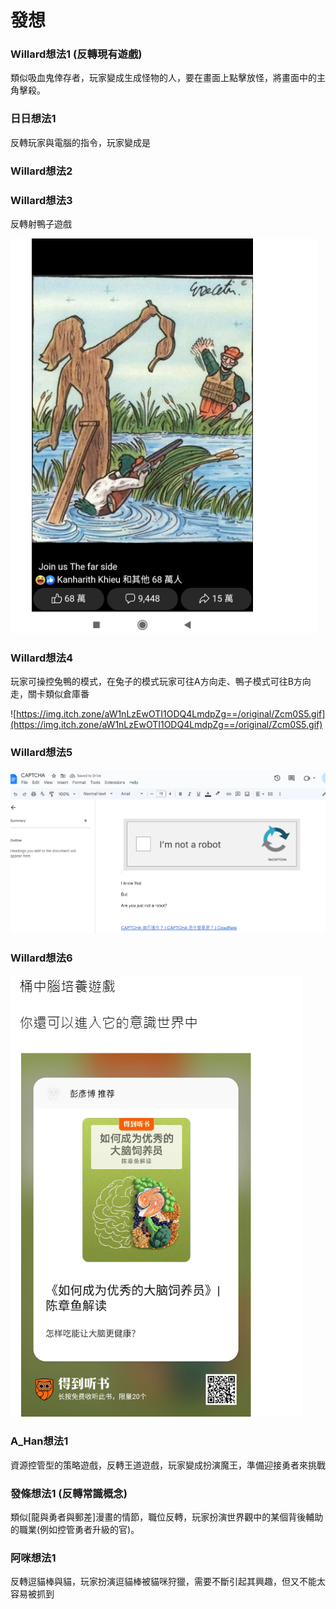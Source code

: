 # 發想

### Willard想法1 (反轉現有遊戲)

類似吸血鬼倖存者，玩家變成生成怪物的人，要在畫面上點擊放怪，將畫面中的主角擊殺。

### 日日想法1

反轉玩家與電腦的指令，玩家變成是

### Willard想法2

### Willard想法3

反轉射鴨子遊戲

![Untitled](%E7%99%BC%E6%83%B3%20cb8299ca08934933a3022d7d3984d6cc/Untitled.png)

### Willard想法4

玩家可操控兔鴨的模式，在兔子的模式玩家可往A方向走、鴨子模式可往B方向走，關卡類似倉庫番

![https://img.itch.zone/aW1nLzEwOTI1ODQ4LmdpZg==/original/Zcm0S5.gif](https://img.itch.zone/aW1nLzEwOTI1ODQ4LmdpZg==/original/Zcm0S5.gif)

### Willard想法5

![Untitled](%E7%99%BC%E6%83%B3%20cb8299ca08934933a3022d7d3984d6cc/Untitled%201.png)

### Willard想法6

![Untitled](%E7%99%BC%E6%83%B3%20cb8299ca08934933a3022d7d3984d6cc/Untitled%202.png)

### A_Han想法1

資源控管型的策略遊戲，反轉王道遊戲，玩家變成扮演魔王，準備迎接勇者來挑戰

### 發條想法1 (反轉常識概念)

類似[龍與勇者與郵差]漫畫的情節，職位反轉，玩家扮演世界觀中的某個背後輔助的職業(例如控管勇者升級的官)。

### 阿咪想法1

反轉逗貓棒與貓，玩家扮演逗貓棒被貓咪狩獵，需要不斷引起其興趣，但又不能太容易被抓到